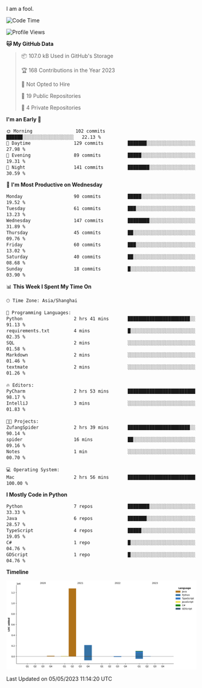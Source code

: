 I am a fool.

<!--START_SECTION:waka-->
![Code Time](http://img.shields.io/badge/Code%20Time-369%20hrs%2029%20mins-blue)

![Profile Views](http://img.shields.io/badge/Profile%20Views-21-blue)

**🐱 My GitHub Data** 

> 📦 107.0 kB Used in GitHub's Storage 
 > 
> 🏆 168 Contributions in the Year 2023
 > 
> 🚫 Not Opted to Hire
 > 
> 📜 19 Public Repositories 
 > 
> 🔑 4 Private Repositories 
 > 
**I'm an Early 🐤** 

```text
🌞 Morning                102 commits         ██████░░░░░░░░░░░░░░░░░░░   22.13 % 
🌆 Daytime                129 commits         ███████░░░░░░░░░░░░░░░░░░   27.98 % 
🌃 Evening                89 commits          █████░░░░░░░░░░░░░░░░░░░░   19.31 % 
🌙 Night                  141 commits         ████████░░░░░░░░░░░░░░░░░   30.59 % 
```
📅 **I'm Most Productive on Wednesday** 

```text
Monday                   90 commits          █████░░░░░░░░░░░░░░░░░░░░   19.52 % 
Tuesday                  61 commits          ███░░░░░░░░░░░░░░░░░░░░░░   13.23 % 
Wednesday                147 commits         ████████░░░░░░░░░░░░░░░░░   31.89 % 
Thursday                 45 commits          ██░░░░░░░░░░░░░░░░░░░░░░░   09.76 % 
Friday                   60 commits          ███░░░░░░░░░░░░░░░░░░░░░░   13.02 % 
Saturday                 40 commits          ██░░░░░░░░░░░░░░░░░░░░░░░   08.68 % 
Sunday                   18 commits          █░░░░░░░░░░░░░░░░░░░░░░░░   03.90 % 
```


📊 **This Week I Spent My Time On** 

```text
🕑︎ Time Zone: Asia/Shanghai

💬 Programming Languages: 
Python                   2 hrs 41 mins       ███████████████████████░░   91.13 % 
requirements.txt         4 mins              █░░░░░░░░░░░░░░░░░░░░░░░░   02.35 % 
SQL                      2 mins              ░░░░░░░░░░░░░░░░░░░░░░░░░   01.58 % 
Markdown                 2 mins              ░░░░░░░░░░░░░░░░░░░░░░░░░   01.46 % 
textmate                 2 mins              ░░░░░░░░░░░░░░░░░░░░░░░░░   01.26 % 

🔥 Editors: 
PyCharm                  2 hrs 53 mins       █████████████████████████   98.17 % 
IntelliJ                 3 mins              ░░░░░░░░░░░░░░░░░░░░░░░░░   01.83 % 

🐱‍💻 Projects: 
ZufangSpider             2 hrs 39 mins       ███████████████████████░░   90.14 % 
spider                   16 mins             ██░░░░░░░░░░░░░░░░░░░░░░░   09.16 % 
Notes                    1 min               ░░░░░░░░░░░░░░░░░░░░░░░░░   00.70 % 

💻 Operating System: 
Mac                      2 hrs 56 mins       █████████████████████████   100.00 % 
```

**I Mostly Code in Python** 

```text
Python                   7 repos             ████████░░░░░░░░░░░░░░░░░   33.33 % 
Java                     6 repos             ███████░░░░░░░░░░░░░░░░░░   28.57 % 
TypeScript               4 repos             █████░░░░░░░░░░░░░░░░░░░░   19.05 % 
C#                       1 repo              █░░░░░░░░░░░░░░░░░░░░░░░░   04.76 % 
GDScript                 1 repo              █░░░░░░░░░░░░░░░░░░░░░░░░   04.76 % 
```



**Timeline**

![Lines of Code chart](https://raw.githubusercontent.com/VeejaLiu/VeejaLiu/master/assets/bar_graph.png)


 Last Updated on 05/05/2023 11:14:20 UTC
<!--END_SECTION:waka-->
